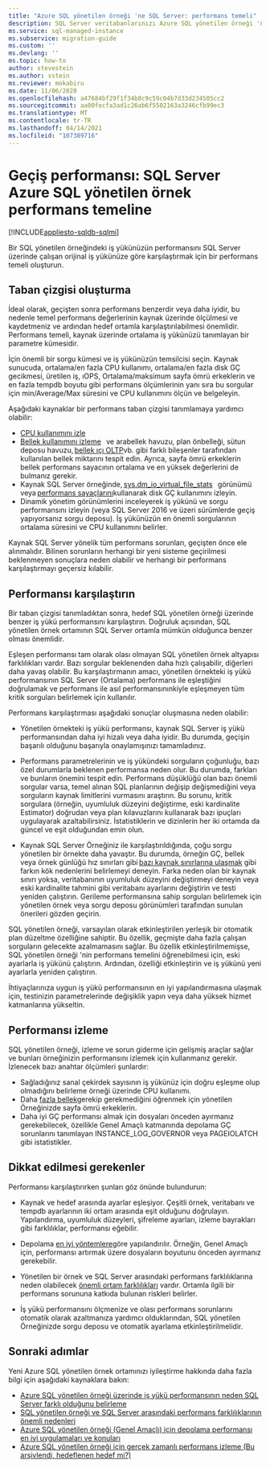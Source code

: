 ```yaml
---
title: "Azure SQL yönetilen örneği 'ne SQL Server: performans temeli"
description: SQL Server veritabanlarınızı Azure SQL yönetilen örneği 'ne geçirirken bir performans temeli oluşturmayı ve karşılaştırmayı öğrenin.
ms.service: sql-managed-instance
ms.subservice: migration-guide
ms.custom: ''
ms.devlang: ''
ms.topic: how-to
author: stevestein
ms.author: sstein
ms.reviewer: mokabiru
ms.date: 11/06/2020
ms.openlocfilehash: a47684bf29f1f34b8c9c59c04b7d33d234505cc2
ms.sourcegitcommit: aa00fecfa3ad1c26ab6f5502163a3246cfb99ec3
ms.translationtype: MT
ms.contentlocale: tr-TR
ms.lasthandoff: 04/14/2021
ms.locfileid: "107389716"
---
```

# <a name="migration-performance-sql-server-to--azure-sql-managed-instance-performance-baseline"></a>Geçiş performansı: SQL Server Azure SQL yönetilen örnek performans temeline
[!INCLUDE[appliesto-sqldb-sqlmi](../../includes/appliesto-sqlmi.md)]

Bir SQL yönetilen örneğindeki iş yükünüzün performansını SQL Server üzerinde çalışan orijinal iş yükünüze göre karşılaştırmak için bir performans temeli oluşturun. 

## <a name="create-a-baseline"></a>Taban çizgisi oluşturma

İdeal olarak, geçişten sonra performans benzerdir veya daha iyidir, bu nedenle temel performans değerlerinin kaynak üzerinde ölçülmesi ve kaydetmeniz ve ardından hedef ortamla karşılaştırılabilmesi önemlidir. Performans temeli, kaynak üzerinde ortalama iş yükünüzü tanımlayan bir parametre kümesidir. 

İçin önemli bir sorgu kümesi ve iş yükünüzün temsilcisi seçin. Kaynak sunucuda, ortalama/en fazla CPU kullanımı, ortalama/en fazla disk GÇ gecikmesi, üretilen iş, ıOPS, Ortalama/maksimum sayfa ömrü erkeklerin ve en fazla tempdb boyutu gibi performans ölçümlerinin yanı sıra bu sorgular için min/Average/Max süresini ve CPU kullanımını ölçün ve belgeleyin. 

Aşağıdaki kaynaklar bir performans taban çizgisi tanımlamaya yardımcı olabilir: 

   - [CPU kullanımını izle ](https://techcommunity.microsoft.com/t5/azure-sql-database/monitor-cpu-usage-on-sql-server-and-azure-sql/ba-p/680777#M131)
   - [Bellek kullanımını izleme](/sql/relational-databases/performance-monitor/monitor-memory-usage)   ve arabellek havuzu, plan önbelleği, sütun deposu havuzu, [bellek ıçı OLTP](/sql/relational-databases/in-memory-oltp/monitor-and-troubleshoot-memory-usage)vb. gibi farklı bileşenler tarafından kullanılan bellek miktarını tespit edin. Ayrıca, sayfa ömrü erkeklerin bellek performans sayacının ortalama ve en yüksek değerlerini de bulmanız gerekir. 
   - Kaynak SQL Server örneğinde, [sys.dm_io_virtual_file_stats](/sql/relational-databases/system-dynamic-management-views/sys-dm-io-virtual-file-stats-transact-sql)   görünümü veya [performans sayaçlarını](/sql/relational-databases/performance-monitor/monitor-disk-usage)kullanarak disk GÇ kullanımını izleyin. 
   - Dinamik yönetim görünümlerini inceleyerek iş yükünü ve sorgu performansını izleyin (veya SQL Server 2016 ve üzeri sürümlerde geçiş yapıyorsanız sorgu deposu). İş yükünüzün en önemli sorgularının ortalama süresini ve CPU kullanımını belirler. 

Kaynak SQL Server yönelik tüm performans sorunları, geçişten önce ele alınmalıdır. Bilinen sorunların herhangi bir yeni sisteme geçirilmesi beklenmeyen sonuçlara neden olabilir ve herhangi bir performans karşılaştırmayı geçersiz kılabilir. 


## <a name="compare-performance"></a>Performansı karşılaştırın 

Bir taban çizgisi tanımladıktan sonra, hedef SQL yönetilen örneği üzerinde benzer iş yükü performansını karşılaştırın. Doğruluk açısından, SQL yönetilen örnek ortamının SQL Server ortamla mümkün olduğunca benzer olması önemlidir. 

Eşleşen performansı tam olarak olası olmayan SQL yönetilen örnek altyapısı farklılıkları vardır. Bazı sorgular beklenenden daha hızlı çalışabilir, diğerleri daha yavaş olabilir. Bu karşılaştırmanın amacı, yönetilen örnekteki iş yükü performansının SQL Server (Ortalama) performans ile eşleştiğini doğrulamak ve performans ile asıl performansınınkiyle eşleşmeyen tüm kritik sorguları belirlemek için kullanılır. 

Performans karşılaştırması aşağıdaki sonuçlar oluşmasına neden olabilir: 

- Yönetilen örnekteki iş yükü performansı, kaynak SQL Server iş yükü performansından daha iyi hizalı veya daha iyidir. Bu durumda, geçişin başarılı olduğunu başarıyla onaylamışınızı tamamladınız. 

- Performans parametrelerinin ve iş yükündeki sorguların çoğunluğu, bazı özel durumlarla beklenen performansa neden olur. Bu durumda, farkları ve bunların önemini tespit edin. Performans düşüklüğü olan bazı önemli sorgular varsa, temel alınan SQL planlarının değişip değişmediğini veya sorguların kaynak limitlerini vurmasını araştırın. Bu sorunu, kritik sorgulara (örneğin, uyumluluk düzeyini değiştirme, eski kardinalite Estimator) doğrudan veya plan kılavuzlarını kullanarak bazı ipuçları uygulayarak azaltabilirsiniz. İstatistiklerin ve dizinlerin her iki ortamda da güncel ve eşit olduğundan emin olun. 

- Kaynak SQL Server Örneğiniz ile karşılaştırıldığında, çoğu sorgu yönetilen bir örnekte daha yavaştır. Bu durumda, örneğin GÇ, bellek veya örnek günlüğü hız sınırları gibi [bazı kaynak sınırlarına ulaşmak](../../managed-instance/resource-limits.md#service-tier-characteristics) gibi farkın kök nedenlerini belirlemeyi deneyin. Farka neden olan bir kaynak sınırı yoksa, veritabanının uyumluluk düzeyini değiştirmeyi deneyin veya eski kardinalite tahmini gibi veritabanı ayarlarını değiştirin ve testi yeniden çalıştırın. Gerileme performansına sahip sorguları belirlemek için yönetilen örnek veya sorgu deposu görünümleri tarafından sunulan önerileri gözden geçirin. 

SQL yönetilen örneği, varsayılan olarak etkinleştirilen yerleşik bir otomatik plan düzeltme özelliğine sahiptir. Bu özellik, geçmişte daha fazla çalışan sorguların gelecekte azalmamasını sağlar. Bu özellik etkinleştirilmemişse, SQL yönetilen örneği 'nin performans temelini öğrenebilmesi için, eski ayarlarla iş yükünü çalıştırın. Ardından, özelliği etkinleştirin ve iş yükünü yeni ayarlarla yeniden çalıştırın. 

İhtiyaçlarınıza uygun iş yükü performansının en iyi yapılandırmasına ulaşmak için, testinizin parametrelerinde değişiklik yapın veya daha yüksek hizmet katmanlarına yükseltin. 

## <a name="monitor-performance"></a>Performansı izleme 

SQL yönetilen örneği, izleme ve sorun giderme için gelişmiş araçlar sağlar ve bunları örneğinizin performansını izlemek için kullanmanız gerekir. İzlenecek bazı anahtar ölçümleri şunlardır: 

- Sağladığınız sanal çekirdek sayısının iş yükünüz için doğru eşleşme olup olmadığını belirleme örneği üzerinde CPU kullanımı. 
- Daha [fazla bellek](https://techcommunity.microsoft.com/t5/azure-sql-database/do-you-need-more-memory-on-azure-sql-managed-instance/ba-p/563444)gerekip gerekmediğini öğrenmek için yönetilen Örneğinizde sayfa ömrü erkeklerin.
-  Daha iyi GÇ performansı almak için dosyaları önceden ayırmanız gerekebilecek, özellikle Genel Amaçlı katmanında depolama GÇ sorunlarını tanımlayan INSTANCE_LOG_GOVERNOR veya PAGEIOLATCH gibi istatistikler. 


## <a name="considerations"></a>Dikkat edilmesi gerekenler  

Performansı karşılaştırırken şunları göz önünde bulundurun: 

- Kaynak ve hedef arasında ayarlar eşleşiyor. Çeşitli örnek, veritabanı ve tempdb ayarlarının iki ortam arasında eşit olduğunu doğrulayın. Yapılandırma, uyumluluk düzeyleri, şifreleme ayarları, izleme bayrakları gibi farklılıklar, performansı eğebilir. 

- Depolama [en iyi yöntemlere](https://techcommunity.microsoft.com/t5/datacat/storage-performance-best-practices-and-considerations-for-azure/ba-p/305525)göre yapılandırılır. Örneğin, Genel Amaçlı için, performansı artırmak üzere dosyaların boyutunu önceden ayırmanız gerekebilir. 

- Yönetilen bir örnek ve SQL Server arasındaki performans farklılıklarına neden olabilecek [önemli ortam farklılıkları](https://azure.microsoft.com/blog/key-causes-of-performance-differences-between-sql-managed-instance-and-sql-server/) vardır. Ortamla ilgili bir performans sorununa katkıda bulunan riskleri belirler. 

- İş yükü performansını ölçmenize ve olası performans sorunlarını otomatik olarak azaltmanıza yardımcı olduklarından, SQL yönetilen Örneğinizde sorgu deposu ve otomatik ayarlama etkinleştirilmelidir. 



## <a name="next-steps"></a>Sonraki adımlar

Yeni Azure SQL yönetilen örnek ortamınızı iyileştirme hakkında daha fazla bilgi için aşağıdaki kaynaklara bakın: 

- [Azure SQL yönetilen örneği üzerinde iş yükü performansının neden SQL Server farklı olduğunu belirleme](https://medium.com/azure-sqldb-managed-instance/what-to-do-when-azure-sql-managed-instance-is-slower-than-sql-server-dd39942aaadd)
- [SQL yönetilen örneği ve SQL Server arasındaki performans farklılıklarının önemli nedenleri](https://azure.microsoft.com/blog/key-causes-of-performance-differences-between-sql-managed-instance-and-sql-server/)
- [Azure SQL yönetilen örneği (Genel Amaçlı) için depolama performansı en iyi uygulamaları ve konuları](https://techcommunity.microsoft.com/t5/datacat/storage-performance-best-practices-and-considerations-for-azure/ba-p/305525)
- [Azure SQL yönetilen örneği için gerçek zamanlı performans izleme (Bu arşivlendi, hedeflenen hedef mi?)](/archive/blogs/sqlcat/real-time-performance-monitoring-for-azure-sql-database-managed-instance)